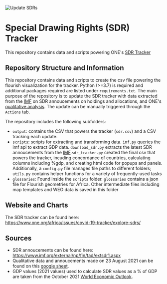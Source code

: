 ![Update SDRs](https://github.com/ONEcampaign/sdr_tracker/actions/workflows/update_sdrs.yml/badge.svg)

# **Special Drawing Rights (SDR) Tracker**
This repository contains data and scripts powering ONE's [SDR Tracker](https://www.one.org/africa/issues/covid-19-tracker/explore-sdrs/)

## Repository Structure and Information

This repository contains data and scripts to create the csv file powering the flourish visualization for the tracker. Python (>=3.7) is required and additional packages required are listed under `requirements.txt`. The main purpose of the repository is to update the SDR tracker with data extracted from the [IMF](https://www.imf.org/external/np/fin/tad/extsdr1.aspx) on SDR annoucements on holdings and allocations, and ONE's [qualitative analysis](https://docs.google.com/spreadsheets/d/1fQi941fLyk2zSyGRRkRNhct8OZU2SXGCXmDOhH4XD1c/edit#gid=0). The update can be manually triggered through the `Actions` tab.

The repository includes the following subfolders:
- `output`: contains the CSV that powers the tracker (`sdr.csv`) and a CSV tracking each update.
- `scripts`: scripts for extracting and transforming data. `imf.py` queries the imf api to extract GDP data. `download_sdr.py` extracts the latest SDR annoucements from the [IMF](https://www.imf.org/external/np/fin/tad/extsdr1.aspx).`sdr_tracker.py` created the final csv that powers the tracker, incuding concordance of countries, calculating columns including %gdp, and creating html code for popups and panels. Additionally, a `config.py` file manages file paths to different folders; `utils.py` contains helper functions for a variety of frequently-used tasks
- `glossaries`: Found inside the `scripts`  folder. `glossaries` contains a json file for Flourish geometries for Africa. Other intermediate files including map templates and WEO data is saved in this folder

## Website and Charts

The SDR tracker can be found here: https://www.one.org/africa/issues/covid-19-tracker/explore-sdrs/

## Sources 

- SDR annoucements can be found here: https://www.imf.org/external/np/fin/tad/extsdr1.aspx
- Qualitative data and annoucements made on 23 August 2021 can be found on this [google sheet](https://docs.google.com/spreadsheets/d/1fQi941fLyk2zSyGRRkRNhct8OZU2SXGCXmDOhH4XD1c/edit#gid=0).
- GDP values (2021 values) used to calculate SDR values as a % of GDP are taken from the October 2021 [World Economic Outlook](https://www.imf.org/en/Publications/WEO/weo-database/2021/October).
